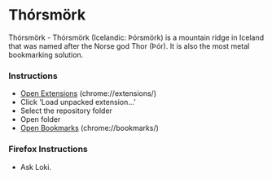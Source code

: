 # Thórsmörk
Thórsmörk - Thórsmörk (Icelandic: Þórsmörk) is a mountain ridge in 
Iceland that was named after the Norse god Thor (Þór). It is also 
the most metal bookmarking solution.


### Instructions
 - [Open Extensions](chrome://extensions/) (chrome://extensions/)
 - Click 'Load unpacked extension...' 
 - Select the repository folder
 - Open folder
 - [Open Bookmarks](chrome://bookmarks/) (chrome://bookmarks/)

### Firefox Instructions
 - Ask Loki.
